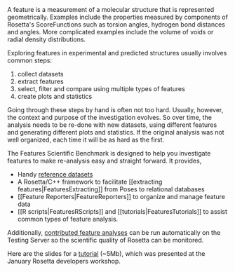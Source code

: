 <!-- --- title: Featuresscientificbenchmark -->A feature is a measurement of a molecular structure that is represented geometrically. Examples include the properties measured by components of Rosetta's ScoreFunctions such as torsion angles, hydrogen bond distances and angles. More complicated examples include the volume of voids or radial density distributions.

Exploring features in experimental and predicted structures usually involves common steps:

1.  collect datasets
2.  extract features
3.  select, filter and compare using multiple types of features
4.  create plots and statistics

Going through these steps by hand is often not too hard. Usually, however, the context and purpose of the investigation evolves. So over time, the analysis needs to be re-done with new datasets, using different features and generating different plots and statistics. If the original analysis was not well organized, each time it will be as hard as the first.

The Features Scientific Benchmark is designed to help you investigate features to make re-analysis easy and straight forward. It provides,

-   Handy [reference datasets](https://wiki.rosettacommons.org/index.php?title=FeaturesDatasets&action=edit&redlink=1 "FeaturesDatasets (page does not exist)")
-   A Rosetta/C++ framework to facilitate [[extracting features|FeaturesExtracting]] from Poses to relational databases
-   [[Feature Reporters|FeatureReporters]] to organize and manage feature data
-   [[R scripts|FeaturesRScripts]] and [[tutorials|FeaturesTutorials]] to assist common types of feature analysis.

Additionally, [contributed feature analyses](https://wiki.rosettacommons.org/index.php?title=FeaturesTestingServer&action=edit&redlink=1 "FeaturesTestingServer (page does not exist)") can be run automatically on the Testing Server so the scientific quality of Rosetta can be monitored.

 Here are the slides for a [tutorial](http://garin.med.unc.edu/~momeara/features_tutorial.pdf) (\~5Mb), which was presented at the January Rosetta developers workshop.
